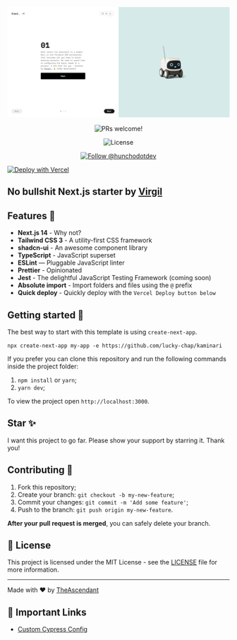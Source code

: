 <p align="center">
  <img src="public/og.png" alt="Next.js and TypeScript">
</p>

<p align="center">
  <img src="https://img.shields.io/static/v1?label=PRs&message=welcome&style=for-the-badge&color=24B36B&labelColor=000000" alt="PRs welcome!" />

</p>

<p align="center">
  <img alt="License" src="https://img.shields.io/github/license/chhpt/typescript-nextjs-starter?style=for-the-badge&color=24B36B&labelColor=000000">
  </a>
</p>

<p align="center">
  <a href="https://twitter.com/intent/follow?screen_name=hunchodotdev">
    <img src="https://img.shields.io/twitter/follow/hunchodotdev?style=for-the-badge&color=24B36B&labelColor=000000" alt="Follow @hunchodotdev" />
  </a>
</p>

[![Deploy with Vercel](https://vercel.com/button)](https://vercel.com/new/clone?repository-url=https%3A%2F%2Fgithub.com%2Flucky-chap%2Fkaminari&demo-title=Kaminari&demo-description=Next.js%2C%20TailwindCSS%20and%20shadcn-ui%20Starter%20Template&demo-url=https%3A%2F%2Fkaminari.vercel.app&demo-image=https%3A%2F%2Fkaminari.vercel.app%2Fog.png)

## No bullshit Next.js starter by [Virgil](https://github.com/lucky-chap/kaminari)

## Features 💅

- **Next.js 14** - Why not?
- **Tailwind CSS 3** - A utility-first CSS framework
- **shadcn-ui** - An awesome component library
- **TypeScript** - JavaScript superset
- **ESLint** — Pluggable JavaScript linter
- **Prettier** - Opinionated
- **Jest** - The delightful JavaScript Testing Framework (coming soon)
- **Absolute import** - Import folders and files using the `@` prefix
- **Quick deploy** - Quickly deploy with the `Vercel Deploy button below`

## Getting started 🚀

The best way to start with this template is using `create-next-app`.

```
npx create-next-app my-app -e https://github.com/lucky-chap/kaminari
```

If you prefer you can clone this repository and run the following commands inside the project folder:

1. `npm install` or `yarn`;
2. `yarn dev`;

To view the project open `http://localhost:3000`.

## Star ✨

I want this project to go far. Please show your support by starring it. Thank you!

## Contributing 🤝

1. Fork this repository;
2. Create your branch: `git checkout -b my-new-feature`;
3. Commit your changes: `git commit -m 'Add some feature'`;
4. Push to the branch: `git push origin my-new-feature`.

**After your pull request is merged**, you can safely delete your branch.

## 📝 License

This project is licensed under the MIT License - see the [LICENSE](LICENSE) file for more information.

---

Made with ♥ by [TheAscendant](https://twitter.com/hunchodotdev)

## 🔗 Important Links

- [Custom Cypress Config](https://github.com/cypress-io/cypress/issues/22059#issuecomment-1178574704)
